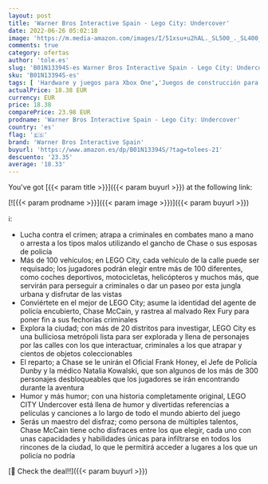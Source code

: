 ```yaml
---
layout: post
title: 'Warner Bros Interactive Spain - Lego City: Undercover'
date: 2022-06-26 05:02:18
image: 'https://m.media-amazon.com/images/I/51xsu+u2hAL._SL500_._SL400_.jpg'
comments: true
category: ofertas
author: 'tole.es'
slug: 'B01N13394S-es Warner Bros Interactive Spain - Lego City: Undercover'
sku: 'B01N13394S-es'
tags: [ 'Hardware y juegos para Xbox One','Juegos de construcción para niños','Juguetes','Juguetes y juegos','Videojuegos','lego','warner bros interactive spain','🇪🇸', ]
actualPrice: 18.38 EUR
currency: EUR
price: 18.38
comparePrice: 23.98 EUR
prodname: 'Warner Bros Interactive Spain - Lego City: Undercover'
country: 'es'
flag: '🇪🇸'
brand: 'Warner Bros Interactive Spain'
buyurl: 'https://www.amazon.es/dp/B01N13394S/?tag=tolees-21'
descuento: '23.35'
average: '18.33'
---
```


You've got [{{< param title >}}]({{< param buyurl >}}) at the following link:

[![{{< param prodname >}}]({{< param image >}})]({{< param buyurl >}})

ℹ️:

- Lucha contra el crimen; atrapa a criminales en combates mano a mano o arresta a los tipos malos utilizando el gancho de Chase o sus esposas de policía
- Más de 100 vehículos; en LEGO City, cada vehículo de la calle puede ser requisado; los jugadores podrán elegir entre más de 100 diferentes, como coches deportivos, motocicletas, helicópteros y muchos más, que servirán para perseguir a criminales o dar un paseo por esta jungla urbana y disfrutar de las vistas
- Conviértete en el mejor de LEGO City; asume la identidad del agente de policía encubierto, Chase McCain, y rastrea al malvado Rex Fury para poner fin a sus fechorías criminales
- Explora la ciudad; con más de 20 distritos para investigar, LEGO City es una bulliciosa metrópoli lista para ser explorada y llena de personajes por las calles con los que interactuar, criminales a los que atrapar y cientos de objetos coleccionables
- El reparto; a Chase se le unirán el Oficial Frank Honey, el Jefe de Policía Dunby y la médico Natalia Kowalski, que son algunos de los más de 300 personajes desbloqueables que los jugadores se irán encontrando durante la aventura
- Humor y más humor; con una historia completamente original, LEGO CITY Undercover está llena de humor y divertidas referencias a películas y canciones a lo largo de todo el mundo abierto del juego
- Serás un maestro del disfraz; como persona de múltiples talentos, Chase McCain tiene ocho disfraces entre los que elegir, cada uno con unas capacidades y habilidades únicas para infiltrarse en todos los rincones de la ciudad, lo que le permitirá acceder a lugares a los que un policía no podría

[🛒 Check the deal!!]({{< param buyurl >}})
